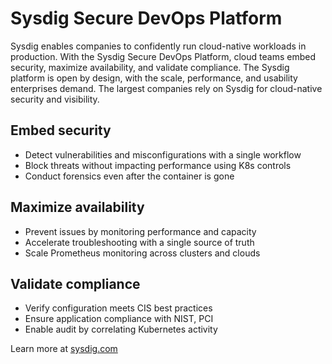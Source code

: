 # Sysdig Secure DevOps Platform

Sysdig enables companies to confidently run cloud-native workloads in production. With the Sysdig Secure DevOps Platform, cloud teams embed security, maximize availability, and validate compliance. The Sysdig platform is open by design, with the scale, performance, and usability enterprises demand. The largest companies rely on Sysdig for cloud-native security and visibility. 

## Embed security
* Detect vulnerabilities and misconfigurations with a single workflow
* Block threats without impacting performance using K8s controls
* Conduct forensics even after the container is gone

## Maximize availability
* Prevent issues by monitoring performance and capacity 
* Accelerate troubleshooting with a single source of truth
* Scale Prometheus monitoring across clusters and clouds

## Validate compliance
* Verify configuration meets CIS best practices
* Ensure application compliance with NIST, PCI
* Enable audit by correlating Kubernetes activity

Learn more at [sysdig.com](https://sysdig.com/)
